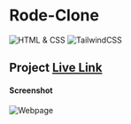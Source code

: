# Rode-Clone

![HTML & CSS](https://img.shields.io/badge/Project1-HTML%26CSS-brightgreen)
![TailwindCSS](https://img.shields.io/badge/Project-TailwindCSS-orange)

## Project [Live Link](https://rode-clones.netlify.app/)

#### Screenshot

![Webpage](./screenshot/1.PNG)
